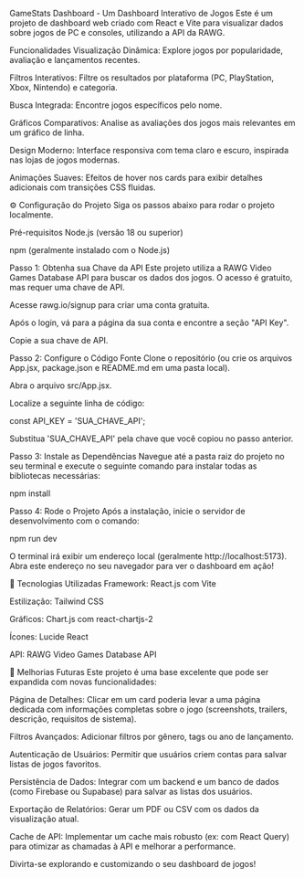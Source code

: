 GameStats Dashboard - Um Dashboard Interativo de Jogos
Este é um projeto de dashboard web criado com React e Vite para visualizar dados sobre jogos de PC e consoles, utilizando a API da RAWG.

Funcionalidades
Visualização Dinâmica: Explore jogos por popularidade, avaliação e lançamentos recentes.

Filtros Interativos: Filtre os resultados por plataforma (PC, PlayStation, Xbox, Nintendo) e categoria.

Busca Integrada: Encontre jogos específicos pelo nome.

Gráficos Comparativos: Analise as avaliações dos jogos mais relevantes em um gráfico de linha.

Design Moderno: Interface responsiva com tema claro e escuro, inspirada nas lojas de jogos modernas.

Animações Suaves: Efeitos de hover nos cards para exibir detalhes adicionais com transições CSS fluidas.

⚙️ Configuração do Projeto
Siga os passos abaixo para rodar o projeto localmente.

Pré-requisitos
Node.js (versão 18 ou superior)

npm (geralmente instalado com o Node.js)

Passo 1: Obtenha sua Chave da API
Este projeto utiliza a RAWG Video Games Database API para buscar os dados dos jogos. O acesso é gratuito, mas requer uma chave de API.

Acesse rawg.io/signup para criar uma conta gratuita.

Após o login, vá para a página da sua conta e encontre a seção "API Key".

Copie a sua chave de API.

Passo 2: Configure o Código Fonte
Clone o repositório (ou crie os arquivos App.jsx, package.json e README.md em uma pasta local).

Abra o arquivo src/App.jsx.

Localize a seguinte linha de código:

const API_KEY = 'SUA_CHAVE_API';

Substitua 'SUA_CHAVE_API' pela chave que você copiou no passo anterior.

Passo 3: Instale as Dependências
Navegue até a pasta raiz do projeto no seu terminal e execute o seguinte comando para instalar todas as bibliotecas necessárias:

npm install

Passo 4: Rode o Projeto
Após a instalação, inicie o servidor de desenvolvimento com o comando:

npm run dev

O terminal irá exibir um endereço local (geralmente http://localhost:5173). Abra este endereço no seu navegador para ver o dashboard em ação!

🚀 Tecnologias Utilizadas
Framework: React.js com Vite

Estilização: Tailwind CSS

Gráficos: Chart.js com react-chartjs-2

Ícones: Lucide React

API: RAWG Video Games Database API

🔮 Melhorias Futuras
Este projeto é uma base excelente que pode ser expandida com novas funcionalidades:

Página de Detalhes: Clicar em um card poderia levar a uma página dedicada com informações completas sobre o jogo (screenshots, trailers, descrição, requisitos de sistema).

Filtros Avançados: Adicionar filtros por gênero, tags ou ano de lançamento.

Autenticação de Usuários: Permitir que usuários criem contas para salvar listas de jogos favoritos.

Persistência de Dados: Integrar com um backend e um banco de dados (como Firebase ou Supabase) para salvar as listas dos usuários.

Exportação de Relatórios: Gerar um PDF ou CSV com os dados da visualização atual.

Cache de API: Implementar um cache mais robusto (ex: com React Query) para otimizar as chamadas à API e melhorar a performance.

Divirta-se explorando e customizando o seu dashboard de jogos!
